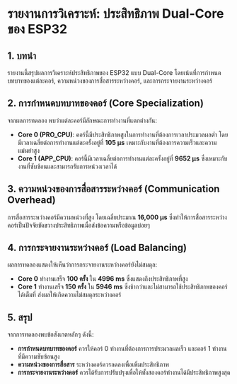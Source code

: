 # รายงานการวิเคราะห์: ประสิทธิภาพ Dual-Core ของ ESP32

## 1. บทนำ
รายงานนี้สรุปผลการวิเคราะห์ประสิทธิภาพของ ESP32 แบบ Dual-Core โดยเน้นที่การกำหนดบทบาทของแต่ละคอร์, ความหน่วงของการสื่อสารระหว่างคอร์, และการกระจายงานระหว่างคอร์

## 2. การกำหนดบทบาทของคอร์ (Core Specialization)
จากผลการทดลอง พบว่าแต่ละคอร์มีลักษณะการทำงานที่แตกต่างกัน:

- **Core 0 (PRO_CPU)**: คอร์นี้มีประสิทธิภาพสูงในการทำงานที่ต้องการเวลาประมวลผลต่ำ โดยมีเวลาเฉลี่ยต่อการทำงานแต่ละครั้งอยู่ที่ **105 μs** เหมาะกับงานที่ต้องการความเร็วและความแม่นยำสูง
- **Core 1 (APP_CPU)**: คอร์นี้มีเวลาเฉลี่ยต่อการทำงานแต่ละครั้งอยู่ที่ **9652 μs** ซึ่งเหมาะกับงานที่ซับซ้อนและสามารถรับการหน่วงเวลาได้

## 3. ความหน่วงของการสื่อสารระหว่างคอร์ (Communication Overhead)
การสื่อสารระหว่างคอร์มีความหน่วงที่สูง โดยเฉลี่ยประมาณ **16,000 μs** ซึ่งทำให้การสื่อสารระหว่างคอร์เป็นปัจจัยขัดขวางประสิทธิภาพเมื่อส่งข้อความหรือข้อมูลบ่อยๆ

## 4. การกระจายงานระหว่างคอร์ (Load Balancing)
ผลการทดลองแสดงให้เห็นว่าการกระจายงานระหว่างคอร์ยังไม่สมดุล:

- **Core 0** ทำงานเสร็จ **100 ครั้ง** ใน **4996 ms** ซึ่งแสดงถึงประสิทธิภาพที่สูง
- **Core 1** ทำงานเสร็จ **150 ครั้ง** ใน **5946 ms** ซึ่งช้ากว่าและไม่สามารถใช้ประสิทธิภาพของคอร์ได้เต็มที่ ส่งผลให้เกิดความไม่สมดุลระหว่างคอร์

## 5. สรุป
จากการทดลองพบข้อสังเกตหลักๆ ดังนี้:
- **การกำหนดบทบาทของคอร์** ควรให้คอร์ 0 ทำงานที่ต้องการการประมวลผลเร็ว และคอร์ 1 ทำงานที่มีความซับซ้อนสูง
- **ความหน่วงของการสื่อสาร** ระหว่างคอร์ควรลดลงเพื่อเพิ่มประสิทธิภาพ
- **การกระจายงานระหว่างคอร์** ควรได้รับการปรับปรุงเพื่อให้ทั้งสองคอร์ทำงานได้มีประสิทธิภาพสูงสุด
